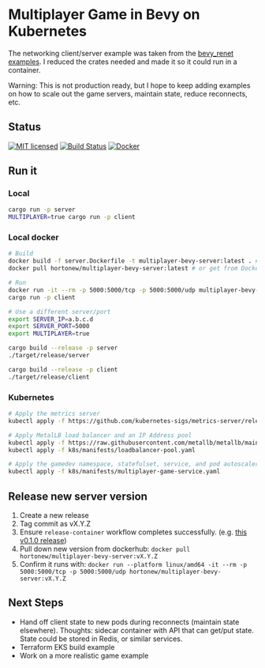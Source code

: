 # Multiplayer Game in Bevy on Kubernetes

The networking client/server example was taken from the [bevy_renet examples](https://github.com/lucaspoffo/renet/tree/master/bevy_renet/examples).  I reduced the crates needed and made it so it could run in a container.

Warning: This is not production ready, but I hope to keep adding examples on how to scale out the game servers, maintain state, reduce reconnects, etc.

## Status

[![MIT licensed][mit-badge]][mit-url]
[![Build Status][actions-badge]][actions-url]
[![Docker][docker-badge]][docker-url]

[mit-badge]: https://img.shields.io/badge/license-MIT-blue.svg
[mit-url]: https://github.com/hortonew/multiplayer_bevy_k8s/blob/main/LICENSE
[actions-badge]: https://github.com/hortonew/multiplayer_bevy_k8s/actions/workflows/release-container.yml/badge.svg
[actions-url]: https://github.com/hortonew/multiplayer_bevy_k8s/actions
[docker-badge]: https://img.shields.io/badge/dockerhub-images-important.svg?logo=Docker&color=blue
[docker-url]: https://hub.docker.com/repository/docker/hortonew/multiplayer-bevy-server/general

## Run it

### Local

```sh
cargo run -p server
MULTIPLAYER=true cargo run -p client
```

### Local docker

```sh
# Build
docker build -f server.Dockerfile -t multiplayer-bevy-server:latest . # build it yourself
docker pull hortonew/multiplayer-bevy-server:latest # or get from Dockerhub

# Run
docker run -it --rm -p 5000:5000/tcp -p 5000:5000/udp multiplayer-bevy-server:latest
cargo run -p client

# Use a different server/port
export SERVER_IP=a.b.c.d
export SERVER_PORT=5000
export MULTIPLAYER=true

cargo build --release -p server
./target/release/server

cargo build --release -p client
./target/release/client
```

### Kubernetes

```sh
# Apply the metrics server
kubectl apply -f https://github.com/kubernetes-sigs/metrics-server/releases/latest/download/components.yaml

# Apply MetalLB load balancer and an IP Address pool
kubectl apply -f https://raw.githubusercontent.com/metallb/metallb/main/config/manifests/metallb-native.yaml
kubectl apply -f k8s/manifests/loadbalancer-pool.yaml

# Apply the gamedev namespace, statefulset, service, and pod autoscaler
kubectl apply -f k8s/manifests/multiplayer-game-service.yaml
```

## Release new server version

1. Create a new release
2. Tag commit as vX.Y.Z
3. Ensure `release-container` workflow completes successfully.  (e.g. [this v0.1.0 release](https://github.com/hortonew/multiplayer_bevy_k8s/actions/runs/13473852801))
4. Pull down new version from dockerhub: `docker pull hortonew/multiplayer-bevy-server:vX.Y.Z`
5. Confirm it runs with: `docker run --platform linux/amd64 -it --rm -p 5000:5000/tcp -p 5000:5000/udp hortonew/multiplayer-bevy-server:vX.Y.Z`

## Next Steps

- Hand off client state to new pods during reconnects (maintain state elsewhere).  Thoughts:  sidecar container with API that can get/put state.  State could be stored in Redis, or similar services.
- Terraform EKS build example
- Work on a more realistic game example
